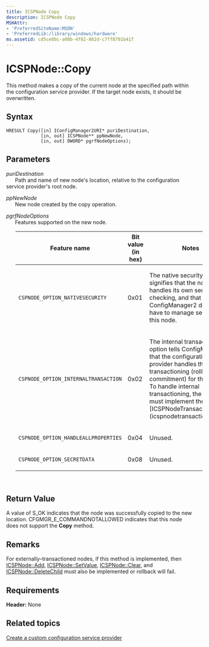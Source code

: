 ```yaml
---
title: ICSPNode Copy
description: ICSPNode Copy
MSHAttr:
- 'PreferredSiteName:MSDN'
- 'PreferredLib:/library/windows/hardware'
ms.assetid: cd5ce0bc-a08b-4f82-802d-c7ff8701b41f
---
```


# ICSPNode::Copy

This method makes a copy of the current node at the specified path within the configuration service provider. If the target node exists, it should be overwritten.

## Syntax

``` syntax
HRESULT Copy([in] IConfigManager2URI* puriDestination,
             [in, out] ICSPNode** ppNewNode, 
             [in, out] DWORD* pgrfNodeOptions);
```

## Parameters

<a href="" id="puridestination"></a>*puriDestination*  
&nbsp;&nbsp;&nbsp;&nbsp;&nbsp;&nbsp;Path and name of new node's location, relative to the configuration service provider's root node.

<a href="" id="ppnewnode"></a>*ppNewNode*  
&nbsp;&nbsp;&nbsp;&nbsp;&nbsp;&nbsp;New node created by the copy operation.

<a href="" id="pgrfnodeoptions"></a>*pgrfNodeOptions*  
&nbsp;&nbsp;&nbsp;&nbsp;&nbsp;&nbsp;Features supported on the new node.

<table style="margin-left:25px">
<colgroup>
<col width="33%" />
<col width="33%" />
<col width="33%" />
</colgroup>
<thead>
<tr class="header">
<th>Feature name</th>
<th>Bit value (in hex)</th>
<th>Notes</th>
</tr>
</thead>
<tbody>
<tr class="odd">
<td><p><code>CSPNODE_OPTION_NATIVESECURITY</code></p></td>
<td><p>0x01</p></td>
<td><p>The native security option signifies that the node handles its own security checking, and that ConfigManager2 does not have to manage security for this node.</p></td>
</tr>
<tr class="even">
<td><p><code>CSPNODE_OPTION_INTERNALTRANSACTION</code></p></td>
<td><p>0x02</p></td>
<td><p>The internal transactioning option tells ConfigManager2 that the configuration service provider handles the transactioning (rollback and commitment) for the node. To handle internal transactioning, the node must implement the [ICSPNodeTransactioning](icspnodetransactioning.md).</p></td>
</tr>
<tr class="odd">
<td><p><code>CSPNODE_OPTION_HANDLEALLPROPERTIES</code></p></td>
<td><p>0x04</p></td>
<td><p>Unused.</p></td>
</tr>
<tr class="even">
<td><p><code>CSPNODE_OPTION_SECRETDATA</code></p></td>
<td><p>0x08</p></td>
<td><p>Unused.</p></td>
</tr>
</tbody>
</table>

 
## Return Value

A value of S\_OK indicates that the node was successfully copied to the new location. CFGMGR\_E\_COMMANDNOTALLOWED indicates that this node does not support the **Copy** method.

## Remarks

For externally–transactioned nodes, if this method is implemented, then [ICSPNode::Add](icspnodeadd.md), [ICSPNode::SetValue](icspnodesetvalue.md), [ICSPNode::Clear](icspnodeclear.md), and [ICSPNode::DeleteChild](icspnodedeletechild.md) must also be implemented or rollback will fail.

## Requirements

**Header:** None

## Related topics

[Create a custom configuration service provider](create-a-custom-configuration-service-provider.md)






